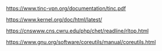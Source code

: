 https://www.tinc-vpn.org/documentation/tinc.pdf

https://www.kernel.org/doc/html/latest/

https://cnswww.cns.cwru.edu/php/chet/readline/rltop.html

https://www.gnu.org/software/coreutils/manual/coreutils.html
